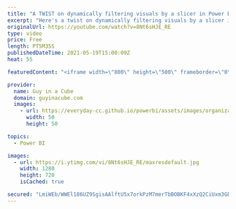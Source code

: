 ```yaml
---
title: "A TWIST on dynamically filtering visuals by a slicer in Power BI"
excerpt: "Here's a twist on dynamically filtering visuals by a slicer in Power BI! You can't use a measure directly in a slicer, so here's a way to get a similar experience and maintain usability of your reports.  Scott Sewell: https://twitter.com/scottsewell  BI Elite Video: https://www.youtube.com/watch?v=AZAL-QPn5Zc"
originalUrl: https://youtube.com/watch?v=8Nt6sHJE_RE
type: video
price: Free
length: PT5M35S
publishedDateTime: 2021-05-19T15:00:09Z
heat: 55

featuredContent: "<iframe width=\"800\" height=\"500\" frameborder=\"0\" src=\"https://www.youtube.com/embed/8Nt6sHJE_RE\" allow=\"accelerometer; autoplay; encrypted-media; gyroscope; picture-in-picture\" allowfullscreen></iframe>"

provider:
  name: Guy in a Cube
  domain: guyinacube.com
  images:
    - url: https://everyday-cc.github.io/powerbi/assets/images/organizations/guyinacube.com-50x50.jpg
      width: 50
      height: 50

topics:
  - Power BI

images:
  - url: https://i.ytimg.com/vi/8Nt6sHJE_RE/maxresdefault.jpg
    width: 1280
    height: 720
    isCached: true

secured: "LmiWEb/WWEl186UZ9SgisAAlftU5x7orkPzM7merTbBOBKF4xXzQ2CiUxm3GBxL5r7dOrFfXzf7MdjtQ0RFhX7yGga1SAS1ESv1FqextQ+yjsDUSp2Db9BIBCbwWmaMAFenD2/mGbsWBno5S2yG+fx09345H6kcL6hiG6ioPEIckDrZA+c7XUdJ7m02PctftWiyeCI2psCt+1lkO7e56Yfl9hvNs33rXr8vqzGrXiV3JDLn2zzwMwj5uzQL+fQg9oKcaqgAs1uAwmyWy+6JWpMQ/uYWtq9GcYa41U0gZhHZC9ooOLlxdx/CrQXHaCp07ftGtvYUDDzOcCROcuoMe0bclw/Kj2/nMEUZ5GIfZvdB29RlAVbmyWm/Ctzk3SH1oqs9CWqAq7y03YHULXhY08i3k7eMFgHJYm+0Q6koUgVU=;/ai3cqDf1V05sV6AFr+dGA=="
---
```


